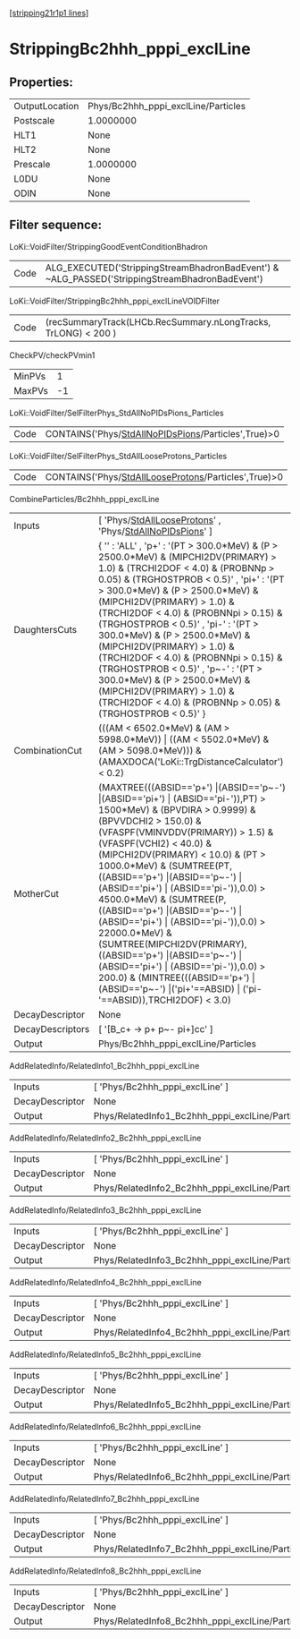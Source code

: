 [[stripping21r1p1 lines]](./stripping21r1p1-index)

# StrippingBc2hhh_pppi_exclLine

## Properties:

|                |                                     |
|----------------|-------------------------------------|
| OutputLocation | Phys/Bc2hhh_pppi_exclLine/Particles |
| Postscale      | 1.0000000                           |
| HLT1           | None                                |
| HLT2           | None                                |
| Prescale       | 1.0000000                           |
| L0DU           | None                                |
| ODIN           | None                                |

## Filter sequence:

LoKi::VoidFilter/StrippingGoodEventConditionBhadron

|      |                                                                                                |
|------|------------------------------------------------------------------------------------------------|
| Code | ALG_EXECUTED('StrippingStreamBhadronBadEvent') & ~ALG_PASSED('StrippingStreamBhadronBadEvent') |

LoKi::VoidFilter/StrippingBc2hhh_pppi_exclLineVOIDFilter

|      |                                                                |
|------|----------------------------------------------------------------|
| Code | (recSummaryTrack(LHCb.RecSummary.nLongTracks, TrLONG) \< 200 ) |

CheckPV/checkPVmin1

|        |     |
|--------|-----|
| MinPVs | 1   |
| MaxPVs | -1  |

LoKi::VoidFilter/SelFilterPhys_StdAllNoPIDsPions_Particles

|      |                                                                                                             |
|------|-------------------------------------------------------------------------------------------------------------|
| Code | CONTAINS('Phys/[StdAllNoPIDsPions](./stripping21r1p1-commonparticles-stdallnopidspions)/Particles',True)\>0 |

LoKi::VoidFilter/SelFilterPhys_StdAllLooseProtons_Particles

|      |                                                                                                               |
|------|---------------------------------------------------------------------------------------------------------------|
| Code | CONTAINS('Phys/[StdAllLooseProtons](./stripping21r1p1-commonparticles-stdalllooseprotons)/Particles',True)\>0 |

CombineParticles/Bc2hhh_pppi_exclLine

|                  |                                                                                                                                                                                                                                                                                                                                                                                                                                                                                                                                                                                                                                                                                                  |
|------------------|--------------------------------------------------------------------------------------------------------------------------------------------------------------------------------------------------------------------------------------------------------------------------------------------------------------------------------------------------------------------------------------------------------------------------------------------------------------------------------------------------------------------------------------------------------------------------------------------------------------------------------------------------------------------------------------------------|
| Inputs           | [ 'Phys/[StdAllLooseProtons](./stripping21r1p1-commonparticles-stdalllooseprotons)' , 'Phys/[StdAllNoPIDsPions](./stripping21r1p1-commonparticles-stdallnopidspions)' ]                                                                                                                                                                                                                                                                                                                                                                                                                                                                                                                        |
| DaughtersCuts    | { '' : 'ALL' , 'p+' : '(PT \> 300.0\*MeV) & (P \> 2500.0\*MeV) & (MIPCHI2DV(PRIMARY) \> 1.0) & (TRCHI2DOF \< 4.0) & (PROBNNp \> 0.05) & (TRGHOSTPROB \< 0.5)' , 'pi+' : '(PT \> 300.0\*MeV) & (P \> 2500.0\*MeV) & (MIPCHI2DV(PRIMARY) \> 1.0) & (TRCHI2DOF \< 4.0) & (PROBNNpi \> 0.15) & (TRGHOSTPROB \< 0.5)' , 'pi-' : '(PT \> 300.0\*MeV) & (P \> 2500.0\*MeV) & (MIPCHI2DV(PRIMARY) \> 1.0) & (TRCHI2DOF \< 4.0) & (PROBNNpi \> 0.15) & (TRGHOSTPROB \< 0.5)' , 'p~-' : '(PT \> 300.0\*MeV) & (P \> 2500.0\*MeV) & (MIPCHI2DV(PRIMARY) \> 1.0) & (TRCHI2DOF \< 4.0) & (PROBNNp \> 0.05) & (TRGHOSTPROB \< 0.5)' }                                                                          |
| CombinationCut   | (((AM \< 6502.0\*MeV) & (AM \> 5998.0\*MeV)) \| ((AM \< 5502.0\*MeV) & (AM \> 5098.0\*MeV))) & (AMAXDOCA('LoKi::TrgDistanceCalculator') \< 0.2)                                                                                                                                                                                                                                                                                                                                                                                                                                                                                                                                                  |
| MotherCut        | (MAXTREE(((ABSID=='p+') \|(ABSID=='p~-') \|(ABSID=='pi+') \| (ABSID=='pi-')),PT) \> 1500\*MeV) & (BPVDIRA \> 0.9999) & (BPVVDCHI2 \> 150.0) & (VFASPF(VMINVDDV(PRIMARY)) \> 1.5) & (VFASPF(VCHI2) \< 40.0) & (MIPCHI2DV(PRIMARY) \< 10.0) & (PT \> 1000.0\*MeV) & (SUMTREE(PT,((ABSID=='p+') \|(ABSID=='p~-') \|(ABSID=='pi+') \| (ABSID=='pi-')),0.0) \> 4500.0\*MeV) & (SUMTREE(P,((ABSID=='p+') \|(ABSID=='p~-') \|(ABSID=='pi+') \| (ABSID=='pi-')),0.0) \> 22000.0\*MeV) & (SUMTREE(MIPCHI2DV(PRIMARY),((ABSID=='p+') \|(ABSID=='p~-') \|(ABSID=='pi+') \| (ABSID=='pi-')),0.0) \> 200.0) & (MINTREE(((ABSID=='p+') \|(ABSID=='p~-') \|('pi+'==ABSID) \| ('pi-'==ABSID)),TRCHI2DOF) \< 3.0) |
| DecayDescriptor  | None                                                                                                                                                                                                                                                                                                                                                                                                                                                                                                                                                                                                                                                                                             |
| DecayDescriptors | [ '[B_c+ -\> p+ p~- pi+]cc' ]                                                                                                                                                                                                                                                                                                                                                                                                                                                                                                                                                                                                                                                                |
| Output           | Phys/Bc2hhh_pppi_exclLine/Particles                                                                                                                                                                                                                                                                                                                                                                                                                                                                                                                                                                                                                                                              |

AddRelatedInfo/RelatedInfo1_Bc2hhh_pppi_exclLine

|                 |                                                  |
|-----------------|--------------------------------------------------|
| Inputs          | [ 'Phys/Bc2hhh_pppi_exclLine' ]                |
| DecayDescriptor | None                                             |
| Output          | Phys/RelatedInfo1_Bc2hhh_pppi_exclLine/Particles |

AddRelatedInfo/RelatedInfo2_Bc2hhh_pppi_exclLine

|                 |                                                  |
|-----------------|--------------------------------------------------|
| Inputs          | [ 'Phys/Bc2hhh_pppi_exclLine' ]                |
| DecayDescriptor | None                                             |
| Output          | Phys/RelatedInfo2_Bc2hhh_pppi_exclLine/Particles |

AddRelatedInfo/RelatedInfo3_Bc2hhh_pppi_exclLine

|                 |                                                  |
|-----------------|--------------------------------------------------|
| Inputs          | [ 'Phys/Bc2hhh_pppi_exclLine' ]                |
| DecayDescriptor | None                                             |
| Output          | Phys/RelatedInfo3_Bc2hhh_pppi_exclLine/Particles |

AddRelatedInfo/RelatedInfo4_Bc2hhh_pppi_exclLine

|                 |                                                  |
|-----------------|--------------------------------------------------|
| Inputs          | [ 'Phys/Bc2hhh_pppi_exclLine' ]                |
| DecayDescriptor | None                                             |
| Output          | Phys/RelatedInfo4_Bc2hhh_pppi_exclLine/Particles |

AddRelatedInfo/RelatedInfo5_Bc2hhh_pppi_exclLine

|                 |                                                  |
|-----------------|--------------------------------------------------|
| Inputs          | [ 'Phys/Bc2hhh_pppi_exclLine' ]                |
| DecayDescriptor | None                                             |
| Output          | Phys/RelatedInfo5_Bc2hhh_pppi_exclLine/Particles |

AddRelatedInfo/RelatedInfo6_Bc2hhh_pppi_exclLine

|                 |                                                  |
|-----------------|--------------------------------------------------|
| Inputs          | [ 'Phys/Bc2hhh_pppi_exclLine' ]                |
| DecayDescriptor | None                                             |
| Output          | Phys/RelatedInfo6_Bc2hhh_pppi_exclLine/Particles |

AddRelatedInfo/RelatedInfo7_Bc2hhh_pppi_exclLine

|                 |                                                  |
|-----------------|--------------------------------------------------|
| Inputs          | [ 'Phys/Bc2hhh_pppi_exclLine' ]                |
| DecayDescriptor | None                                             |
| Output          | Phys/RelatedInfo7_Bc2hhh_pppi_exclLine/Particles |

AddRelatedInfo/RelatedInfo8_Bc2hhh_pppi_exclLine

|                 |                                                  |
|-----------------|--------------------------------------------------|
| Inputs          | [ 'Phys/Bc2hhh_pppi_exclLine' ]                |
| DecayDescriptor | None                                             |
| Output          | Phys/RelatedInfo8_Bc2hhh_pppi_exclLine/Particles |
